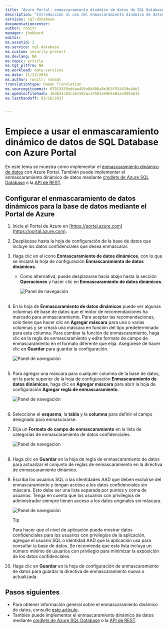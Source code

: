 ```yaml
---
title: "Azure Portal: enmascaramiento dinámico de datos de SQL Database | Microsoft Docs"
description: "Introducción al uso del enmascaramiento dinámico de datos de SQL Database en Azure Portal"
services: sql-database
documentationcenter: 
author: ronitr
manager: jhubbard
editor: 
ms.assetid: 2
ms.service: sql-database
ms.custom: security-protect
ms.devlang: NA
ms.topic: article
ms.tgt_pltfrm: NA
ms.workload: data-services
ms.date: 11/22/2016
ms.author: ronitr; ronmat
translationtype: Human Translation
ms.sourcegitcommit: 07913359addaa49fe8d408a8e363f554419e4de2
ms.openlocfilehash: 16db41c83ca5c582aca7581ae9b6a03a3d99ab15
ms.lasthandoff: 02/16/2017


---
```

# <a name="get-started-with-sql-database-dynamic-data-masking-with-the-azure-portal"></a>Empiece a usar el enmascaramiento dinámico de datos de SQL Database con Azure Portal

En este tema se muestra cómo implementar el [enmascaramiento dinámico de datos](sql-database-dynamic-data-masking-get-started.md) con Azure Portal. También puede implementar el enmascaramiento dinámico de datos mediante [cmdlets de Azure SQL Database](https://msdn.microsoft.com/library/azure/mt574084.aspx) o la [API de REST](https://msdn.microsoft.com/library/dn505719.aspx).


## <a name="set-up-dynamic-data-masking-for-your-database-using-the-azure-portal"></a>Configurar el enmascaramiento de datos dinámicos para la base de datos mediante el Portal de Azure
1. Inicie el Portal de Azure en [https://portal.azure.com](https://portal.azure.com).
2. Desplácese hasta la hoja de configuración de la base de datos que incluye los datos confidenciales que desea enmascarar.
3. Haga clic en el icono **Enmascaramiento de datos dinámicos**, con lo que se iniciará la hoja de configuración **Enmascaramiento de datos dinámicos**.
   
   * Como alternativa, puede desplazarse hacia abajo hasta la sección **Operaciones** y hacer clic en **Enmascaramiento de datos dinámicos**.
     
     ![Panel de navegación](./media/sql-database-dynamic-data-masking-get-started/4_ddm_settings_tile.png)<br/><br/>
4. En la hoja de **Enmascaramiento de datos dinámicos** puede ver algunas columnas de base de datos que el motor de recomendaciones ha marcado para enmascaramiento. Para aceptar las recomendaciones, solo tiene que hacer clic en **Agregar máscara** para una o varias columnas y se creará una máscara en función del tipo predeterminado para esta columna. Para cambiar la función de enmascaramiento, haga clic en la regla de enmascaramiento y edite formato de campo de enmascaramiento en el formato diferente que elija. Asegúrese de hacer clic en **Guardar** para guardar la configuración.
   
    ![Panel de navegación](./media/sql-database-dynamic-data-masking-get-started/5_ddm_recommendations.png)<br/><br/>
5. Para agregar una máscara para cualquier columna de la base de datos, en la parte superior de la hoja de configuración **Enmascaramiento de datos dinámicos**, haga clic en **Agregar máscara** para abrir la hoja de configuración **Agregar regla de enmascaramiento**.
   
    ![Panel de navegación](./media/sql-database-dynamic-data-masking-get-started/6_ddm_add_mask.png)<br/><br/>
6. Seleccione el **esquema**, la **tabla** y la **columna** para definir el campo designado para enmascararse.
7. Elija un **Formato de campo de enmascaramiento** en la lista de categorías de enmascaramiento de datos confidenciales.
   
    ![Panel de navegación](./media/sql-database-dynamic-data-masking-get-started/7_ddm_mask_field_format.png)<br/><br/>        
8. Haga clic en **Guardar** en la hoja de regla de enmascaramiento de datos para actualizar el conjunto de reglas de enmascaramiento en la directiva de enmascaramiento dinámico.
9. Escriba los usuarios SQL o las identidades AAD que deben excluirse del enmascaramiento y tengan acceso a los datos confidenciales sin máscara. Esto debe ser una lista separada por puntos y coma de usuarios. Tenga en cuenta que los usuarios con privilegios de administrador siempre tienen acceso a los datos originales sin máscara.
   
    ![Panel de navegación](./media/sql-database-dynamic-data-masking-get-started/8_ddm_excluded_users.png)
   
   > [!TIP]
   > Para hacer que el nivel de aplicación pueda mostrar datos confidenciales para los usuarios con privilegios de la aplicación, agregue el usuario SQL o identidad AAD que la aplicación usa para consultar la base de datos. Se recomienda que esta lista incluya un número mínimo de usuarios con privilegio para minimizar la exposición de los datos confidenciales.
   > 
   > 
10. Haga clic en **Guardar** en la hoja de configuración de enmascaramiento de datos para guardar la directiva de enmascaramiento nueva o actualizada.


## <a name="next-steps"></a>Pasos siguientes

* Para obtener información general sobre el enmascaramiento dinámico de datos, consulte [este artículo](sql-database-dynamic-data-masking-get-started.md).
* También puede implementar el enmascaramiento dinámico de datos mediante [cmdlets de Azure SQL Database](https://msdn.microsoft.com/library/azure/mt574084.aspx) o la [API de REST](https://msdn.microsoft.com/library/dn505719.aspx).
